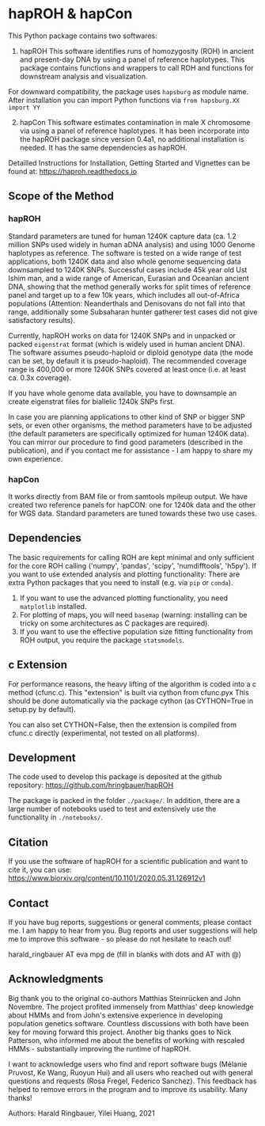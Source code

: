 # hapROH & hapCon
This Python package contains two softwares:

1) hapROH
This software identifies runs of homozygosity (ROH) in ancient and present-day DNA by using a panel of reference haplotypes. This package contains functions and wrappers to call ROH and functions for downstream analysis and visualization.

For downward compatibility, the package uses `hapsburg` as module name. After installation you can import Python functions via
`from hapsburg.XX import YY`

2) hapCon
This software estimates contamination in male X chromosome via using a panel of reference haplotypes. It has been incorporate into the hapROH package since version 0.4a1, no additional installation is needed. It has the same dependencies as hapROH. 

Detailled Instructions for Installation, Getting Started and Vignettes can be found at:
https://haproh.readthedocs.io


## Scope of the Method

### hapROH
Standard parameters are tuned for human 1240K capture data (ca. 1.2 million SNPs used widely in human aDNA analysis) and using 1000 Genome haplotypes as reference. The software is tested on a wide range of test applications, both 1240K data and also whole genome sequencing data downsampled to 1240K SNPs. Successful cases include 45k year old Ust Ishim man, and a wide range of American, Eurasian and Oceanian ancient DNA, showing that the method generally works for split times of reference panel and target up to a few 10k years, which includes all out-of-Africa populations (Attention: Neanderthals and Denisovans do not fall into that range, additionally some Subsaharan hunter gatherer test cases did not give satisfactory results).

Currently, hapROH works on data for 1240K SNPs and in unpacked or packed `eigenstrat` format (which is widely used in human ancient DNA). The software assumes pseudo-haploid or diploid genotype data (the mode can be set, by default it is pseudo-haploid). The recommended coverage range is 400,000 or more 1240K SNPs covered at least once (i.e. at least ca. 0.3x coverage).

If you have whole genome data available, you have to downsample an create eigenstrat files for biallelic 1240k SNPs first.

In case you are planning applications to other kind of SNP or bigger SNP sets, or even other organisms, the method parameters have to be adjusted (the default parameters are specifically optimized for human 1240K data). You can mirror our procedure to find good parameters (described in the publication), and if you contact me for assistance - I am happy to share my own experience.

### hapCon
It works directly from BAM file or from samtools mpileup output. We have created two reference panels for hapCON: one for 1240k data and the other for WGS data. Standard parameters are tuned towards these two use cases.


## Dependencies
The basic requirements for calling ROH are kept minimal and only sufficient for the core ROH calling ('numpy', 'pandas', 'scipy', 'numdifftools', 'h5py'). If you want to use extended analysis and plotting functionality: There are extra Python packages that you need to install (e.g. via `pip` or `conda`). 

1) If you want to use the advanced plotting functionality, you need `matplotlib` installed.
2) For plotting of maps, you will need `basemap` (warning: installing can be tricky on some architectures as C packages are required). 
3) If you want to use the effective population size fitting functionality from ROH output, you require the package `statsmodels`.

## c Extension
For performance reasons, the heavy lifting of the algorithm is coded into a c method (cfunc.c). This "extension" is built via cython from cfunc.pyx This should be done automatically via the package cython (as CYTHON=True in setup.py by default).

You can also set CYTHON=False, then the extension is compiled from cfunc.c directly (experimental, not tested on all platforms).

## Development
The code used to develop this package is deposited at the github repository: 
https://github.com/hringbauer/hapROH

The package is packed in the folder `./package/`. In addition, there are a large number of notebooks used to test and extensively use the functionality in `./notebooks/`.

## Citation
If you use the software of hapROH for a scientific publication and want to cite it, you can use:
https://www.biorxiv.org/content/10.1101/2020.05.31.126912v1

## Contact
If you have bug reports, suggestions or general comments, please contact me. I am happy to hear from you. Bug reports and user suggestions will help me to improve this software - so please do not hesitate to reach out!

harald_ringbauer AT eva mpg de
(fill in blanks with dots and AT with @)

## 	Acknowledgments
Big thank you to the original co-authors Matthias Steinrücken and John Novembre. The project profited immensely from Matthias' deep knowledge about HMMs and from John's extensive experience in developing population genetics software. Countless discussions with both have been key for moving forward this project. Another big thanks goes to Nick Patterson, who informed me about the benefits of working with rescaled HMMs - substantially improving the runtime of hapROH. 

I want to acknowledge users who find and report software bugs (Mélanie Pruvost, Ke Wang, Ruoyun Hui) and all users who reached out with general questions and requests (Rosa Fregel, Federico Sanchez). This feedback has helped to remove errors in the program and to improve its usability. Many thanks!



Authors:
Harald Ringbauer, Yilei Huang, 2021